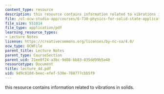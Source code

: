 ```yaml
---
content_type: resource
description: this resource contains information related to vibrations in solids.
file: /ol-ocw-studio-app/courses/6-730-physics-for-solid-state-applications-spring-2003/9d9c810dbeecefef530e788777cbb5f9_lecture_4d.pdf
file_size: 551014
file_type: application/pdf
learning_resource_types:
- Lecture Notes
license: https://creativecommons.org/licenses/by-nc-sa/4.0/
ocw_type: OCWFile
parent_title: Lecture Notes
parent_type: CourseSection
parent_uid: 21ee0f24-a3bc-9d08-bb83-835dd99b5a48
resourcetype: Document
title: lecture_4d.pdf
uid: 9d9c810d-beec-efef-530e-788777cbb5f9
---
```

this resource contains information related to vibrations in solids.